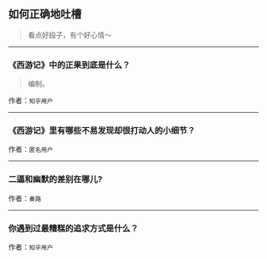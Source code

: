 ## 如何正确地吐槽

> 看点好段子，有个好心情～


 
---

### 《西游记》中的正果到底是什么？

> 编制。


作者：`知乎用户`

---

### 《西游记》里有哪些不易发现却很打动人的小细节？

> 


作者：`匿名用户`

---

### 二逼和幽默的差别在哪儿?

> 


作者：`秦路`

---

### 你遇到过最糟糕的追求方式是什么？

> 


作者：`知乎用户`